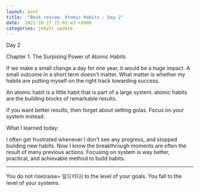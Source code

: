 ```yaml
---
layout: post
title:  "Book review: Atomic Habits - Day 2"
date:  2021-10-27 23:02:43 +0900 
categories: jekyll update
---
```


Day 2

Chapter 1. The Surpising Power of Atomic Habits

If we make a small change a day for one year, it would be a huge impact. A small outcome in a short term doesn't matter. What matter is whether my habits are putting myself on the right track towarding success.

An atomic habit is a little habit that is part of a large system. atomic habits are the building blocks of remarkable results.

If you want better results, then forget about setting golas. Focus on your system instead.

What I learned today:

I often get frustrated whenever I don't see any progress, and stopped building new habits. Now I know the breakthrough moments are often the result of many previous actions. Focusing on system is way better, practical, and achievable method to build habits.


-------

You do not rise(raise= 일으키다) to the level of your goals. You fall to the level of your systems.

